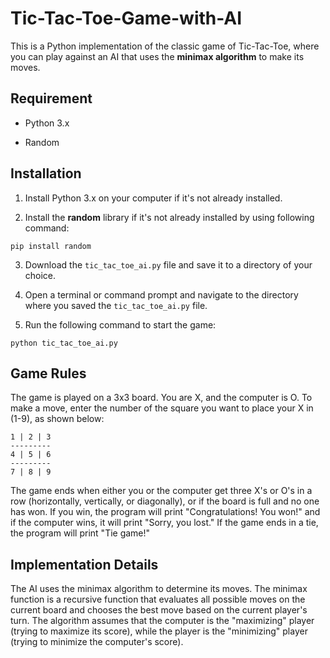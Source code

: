# Tic-Tac-Toe-Game-with-AI
This is a Python implementation of the classic game of Tic-Tac-Toe, where you can play against an AI that uses the **minimax algorithm** to make its moves.

## Requirement

* Python 3.x

* Random

## Installation

1. Install Python 3.x on your computer if it's not already installed.

2. Install the **random** library if it's not already installed by using following command:
```
pip install random
```
3. Download the `tic_tac_toe_ai.py` file and save it to a directory of your choice.

4. Open a terminal or command prompt and navigate to the directory where you saved the `tic_tac_toe_ai.py` file.

5. Run the following command to start the game:
```
python tic_tac_toe_ai.py
```

## Game Rules
The game is played on a 3x3 board. You are X, and the computer is O. To make a move, enter the number of the square you want to place your X in (1-9), as shown below:

```
1 | 2 | 3
---------
4 | 5 | 6
---------
7 | 8 | 9
```

The game ends when either you or the computer get three X's or O's in a row (horizontally, vertically, or diagonally), or if the board is full and no one has won. If you win, the program will print "Congratulations! You won!" and if the computer wins, it will print "Sorry, you lost." If the game ends in a tie, the program will print "Tie game!"

## Implementation Details

The AI uses the minimax algorithm to determine its moves. The minimax function is a recursive function that evaluates all possible moves on the current board and chooses the best move based on the current player's turn. The algorithm assumes that the computer is the "maximizing" player (trying to maximize its score), while the player is the "minimizing" player (trying to minimize the computer's score).
